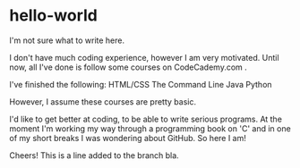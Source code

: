 # hello-world

I'm not sure what to write here.

I don't have much coding experience, however I am very motivated.
Until now, all I've done is follow some courses on CodeCademy.com .

I've finished the following:
    HTML/CSS
    The Command Line
    Java
    Python

However, I assume these courses are pretty basic.

I'd like to get better at coding, to be able to write serious programs.
At the moment I'm working my way through a programming book on 'C' and in one of my short breaks I was wondering about GitHub.
So here I am!

Cheers!
This is a line added to the branch bla.
